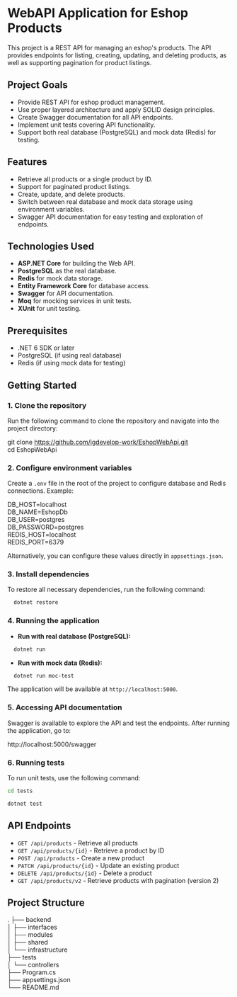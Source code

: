 # WebAPI Application for Eshop Products

This project is a REST API for managing an eshop's products. The API provides endpoints for listing, creating, updating, and deleting products, as well as supporting pagination for product listings.

## Project Goals

- Provide REST API for eshop product management.
- Use proper layered architecture and apply SOLID design principles.
- Create Swagger documentation for all API endpoints.
- Implement unit tests covering API functionality.
- Support both real database (PostgreSQL) and mock data (Redis) for testing.

## Features

- Retrieve all products or a single product by ID.
- Support for paginated product listings.
- Create, update, and delete products.
- Switch between real database and mock data storage using environment variables.
- Swagger API documentation for easy testing and exploration of endpoints.

## Technologies Used

- **ASP.NET Core** for building the Web API.
- **PostgreSQL** as the real database.
- **Redis** for mock data storage.
- **Entity Framework Core** for database access.
- **Swagger** for API documentation.
- **Moq** for mocking services in unit tests.
- **XUnit** for unit testing.

## Prerequisites

- .NET 6 SDK or later
- PostgreSQL (if using real database)
- Redis (if using mock data for testing)

## Getting Started

### 1. Clone the repository

Run the following command to clone the repository and navigate into the project directory:

git clone https://github.com/igdevelop-work/EshopWebApi.git  
cd EshopWebApi

### 2. Configure environment variables

Create a `.env` file in the root of the project to configure database and Redis connections. Example:

DB_HOST=localhost  
DB_NAME=EshopDb  
DB_USER=postgres  
DB_PASSWORD=postgres  
REDIS_HOST=localhost  
REDIS_PORT=6379

Alternatively, you can configure these values directly in `appsettings.json`.

### 3. Install dependencies

To restore all necessary dependencies, run the following command:

```bash
  dotnet restore
```

### 4. Running the application

- **Run with real database (PostgreSQL):**
```bash
  dotnet run
```
- **Run with mock data (Redis):**
```bash
  dotnet run moc-test
```
The application will be available at `http://localhost:5000`.

### 5. Accessing API documentation

Swagger is available to explore the API and test the endpoints. After running the application, go to:

http://localhost:5000/swagger

### 6. Running tests

To run unit tests, use the following command:
```bash
cd tests
```
```bash
dotnet test
```
## API Endpoints

- `GET /api/products` - Retrieve all products
- `GET /api/products/{id}` - Retrieve a product by ID
- `POST /api/products` - Create a new product
- `PATCH /api/products/{id}` - Update an existing product
- `DELETE /api/products/{id}` - Delete a product
- `GET /api/products/v2` - Retrieve products with pagination (version 2)

## Project Structure

.
├── backend  
│   ├── interfaces  
│   ├── modules  
│   ├── shared  
│   └── infrastructure  
├── tests  
│   └── controllers  
├── Program.cs  
├── appsettings.json  
└── README.md  
